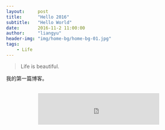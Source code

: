 ```yaml
---
layout:     post
title:      "Hello 2016"
subtitle:   "Hello World"
date:       2016-11-2 11:00:00
author:     "liangyu"
header-img: "img/home-bg/home-bg-01.jpg"
tags:
    - Life
---
```


>Life is beautiful.

我的第一篇博客。

<center>
    <br>
        <iframe frameborder="no" border="0" marginwidth="0" marginheight="0" width="330" height="86" src="https://music.163.com/outchain/player?type=2&id=26508242&auto=1&height=66">
        </iframe>
    <br>
</center>
